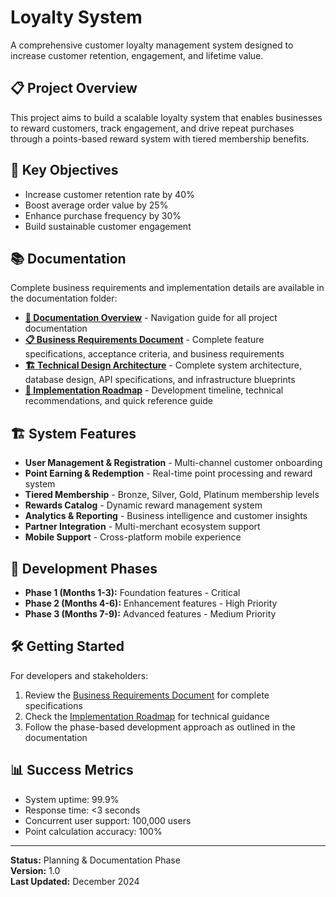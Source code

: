 # Loyalty System
A comprehensive customer loyalty management system designed to increase customer retention, engagement, and lifetime value.

## 📋 Project Overview
This project aims to build a scalable loyalty system that enables businesses to reward customers, track engagement, and drive repeat purchases through a points-based reward system with tiered membership benefits.

## 🎯 Key Objectives
- Increase customer retention rate by 40%
- Boost average order value by 25%
- Enhance purchase frequency by 30%
- Build sustainable customer engagement

## 📚 Documentation
Complete business requirements and implementation details are available in the documentation folder:

- **[📖 Documentation Overview](./doc/README.md)** - Navigation guide for all project documentation
- **[📋 Business Requirements Document](./doc/business-requirements-document.md)** - Complete feature specifications, acceptance criteria, and business requirements
- **[🏗️ Technical Design Architecture](./doc/technical-design-architecture.md)** - Complete system architecture, database design, API specifications, and infrastructure blueprints
- **[🚀 Implementation Roadmap](./doc/implementation-roadmap.md)** - Development timeline, technical recommendations, and quick reference guide

## 🏗️ System Features
- **User Management & Registration** - Multi-channel customer onboarding
- **Point Earning & Redemption** - Real-time point processing and reward system
- **Tiered Membership** - Bronze, Silver, Gold, Platinum membership levels
- **Rewards Catalog** - Dynamic reward management system
- **Analytics & Reporting** - Business intelligence and customer insights
- **Partner Integration** - Multi-merchant ecosystem support
- **Mobile Support** - Cross-platform mobile experience

## 🚀 Development Phases
- **Phase 1 (Months 1-3):** Foundation features - Critical
- **Phase 2 (Months 4-6):** Enhancement features - High Priority  
- **Phase 3 (Months 7-9):** Advanced features - Medium Priority

## 🛠️ Getting Started
For developers and stakeholders:
1. Review the [Business Requirements Document](./doc/business-requirements-document.md) for complete specifications
2. Check the [Implementation Roadmap](./doc/implementation-roadmap.md) for technical guidance
3. Follow the phase-based development approach as outlined in the documentation

## 📊 Success Metrics
- System uptime: 99.9%
- Response time: <3 seconds
- Concurrent user support: 100,000 users
- Point calculation accuracy: 100%

---
**Status:** Planning & Documentation Phase  
**Version:** 1.0  
**Last Updated:** December 2024
